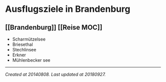 # Ausflugsziele in Brandenburg
 [[Brandenburg]] [[Reise MOC]] 
---



*   Scharmützelsee
*  Briesethal
*   Stechlinsee
*   Erkner
*   Mühlenbecker see

---

_Created at 20140808._
_Last updated at 20180927._



